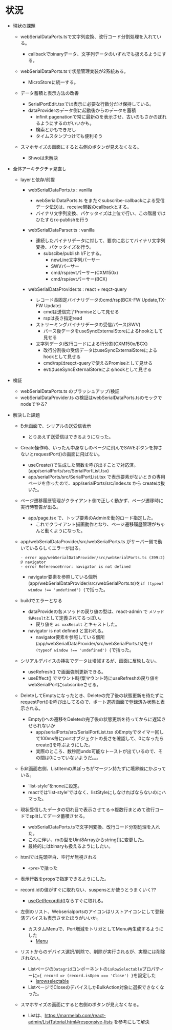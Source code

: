 # 状況
- 現状の課題
  - webSerialDataPorts.tsで文字列変換、改行コード分割処理を入れている。
    - callbackでbinaryデータ、文字列データのいずれでも扱えるようにする。
  - webSerialDataPorts.tsで状態管理実装が2系統ある。
    - MicroStoreに統一する。

  - データ蓄積と表示方法の改善
    - SerialPortEdit.tsxでは表示に必要な行数分だけ保持している。
    - dataProviderのデータ側に起動後からのデータを蓄積
      - infinit pagenationで常に最新のを表示させ、古いのもさかのぼれるようにするのがいいかも。
      - 検索とかもできだし
      - タイムスタンプつけても便利そう

  - スマホサイズの画面にすると右側のボタンが見えなくなる。
    - Shwoは未解決
 
- 全体アーキテクチャ見直し
  - layerと依存/前提
    - webSerialDataPorts.ts : vanilla
      - webSerialDataPorts.ts をまたぐsubscribe-callbackによる受信データ伝送は、receive関数のcallbackとする。
      - バイナリ文字列変換、パケッタイズは上位で行い、この階層ではひたすらrx-publishを行う

    - webSerialDataParser.ts : vanilla
      - 連続したバイナリデータに対して、要求に応じてバイナリ文字列変換、パケッタイズを行う。
        - subscibe/publish I/Fとする。
          - newLine文字列パーサー
          - SWVパーサー
          - cmd/rsp/evtパーサー(CXM150x)
          - cmd/rsp/evtパーサー(BCX)

    - webSerialDataProvider.ts : react + reqct-query
      - レコード長固定バイナリデータのcmd/rsp(BCX-FW Update,TX-FW Update)
        - cmdは送信完了Promiseとして見せる
        - rspは長さ指定read
      - ストリーミングバイナリデータの受信/パース(SWV)
        - パース後データをuseSyncExternalStoreによるhookとして見せる
      - 文字列データ/改行コードによる行分割(CXM150x/BCX)
        - 改行分割後の受信データはuseSyncExternalStoreによるhookとして見せる
        - cmd/rspはreqct-queryで使えるPromiseとして見せる
        - evtはuseSyncExternalStoreによるhookとして見せる

- 検証
  - webSerialDataPorts.ts のブラッシュアップ/検証
  - webSerialDataProvider.ts の検証はwebSerialDataPorts.tsのモックでnodeでやる?





- 解決した課題
  - Edit画面で、シリアルの送受信表示
    - とりあえず送受信はできるようになった。

  - Create操作時、いったん中身なしのページに飛んでSAVEボタンを押さないとrequestPort()の画面に飛ばない。
    - useCreate()で生成した関数を呼び出すことで対応済。(app/serialPorts/src/SerialPortList.tsx)
    - app/serialPorts/src/SerialPortList.tsx で表示要素がないときの専用ページを作ったので、app/serialPorts/src/index.ts から createは抜いた。

  - ページ遷移履歴管理がクライアント側で正しく動かず、ページ遷移時に実行時警告が出る。
    - app/page.tsx で、トップ要素のAdminを動的ロード指定した。
      - これでクライアント描画動作となり、ページ遷移履歴管理がちゃんと動くようになった。

  - app/webSerialDataProvider/src/webSerialPorts.ts がサーバー側で動いているらしくエラーが出る。
    ```
    - error app/webSerialDataProvider/src/webSerialPorts.ts (399:2) @ navigator
    - error ReferenceError: navigator is not defined
    ```  
    - navigator要素を参照している個所(app/webSerialDataProvider/src/webSerialPorts.ts)を`if (typeof window !== 'undefined') {`で括った。

  - buildでエラーとなる
    - dataProvideの各メソッドの戻り値の型は、react-admin で `メソッド名Result`として定義されてるっぽい。
      - 戻り値を `as xxxResult` とキャストした。
    - navigator is not defined と言われる。
      - navigator要素を参照している個所(app/webSerialDataProvider/src/webSerialPorts.ts)を`if (typeof window !== 'undefined') {`で括った。

  - シリアルデバイスの挿抜でデータは増減するが、画面に反映しない。
    - useRefresh() で画面強制更新できる。
    - useEffect() でマウント時/案マウント時にuseRefreshの戻り値をwebSerialPortにsubscribeさせる。

  - DeleteしてEmptyになったとき、Deleteの完了後の状態更新を待たずにrequestPort()を呼び出してるので、ポート選択画面で登録済み状態と表示される。
    - Empty()への遷移をDeleteの完了後の状態更新を待ってからに遅延させられないか
      - app/serialPorts/src/SerialPortList.tsx のEmptyでタイマー回して100ms毎にportオブジェクトの長さを確認して、0になったらcreate()を呼ぶようにした。
      - 実際のところ、数秒間undo可能なトーストが出ているので、その間は0にっていないようだ。。。

  - Edit画面右側、ListItemの黒ぽっちがマージン持たずに境界線にかぶっている。
    - 'list-style'をnoneに設定。
    - reactでは'list-style'ではなく、listStyleにしなければならないのにハマった。

  - 現状受信したデータの切れ目で表示させてる→複数行まとめて改行コードでsplitしてデータ蓄積させる。
    - webSerialDataPorts.tsで文字列変換、改行コード分割処理を入れた。
    - これに伴い、rxの型をUint8Arrayからstring[]に変更した。
    - 最終的にはbinaryも扱えるようにしたい。

  - htmlでは先頭空白、空行が無視される
    - `<pre>`で括った

  - 表示行数をpropsで指定できるようにした。

  - record.idの値がすぐに取れない、suspensとか使うとうまくいく??
    - [useGetRecordId()](https://marmelab.com/react-admin/useGetRecordId.html)ならすぐに取れる。


  - 左側のリスト、Webserialportsのアイコンはリストアイコンにして登録済デバイスも表示させたほうがいいか。
    - カスタムMenuで、Port増減をトリガとしてMenu再生成するようにした
      - [Menu](https://marmelab.com/react-admin/Menu.html)

  - リストからのデバイス選択/削除で、削除が実行されるが、実際には削除されない。
    - Listページの`Datagrid`コンポーネントの`isRowSelectable`プロパティーに`={ record => (record.isOpen === 'Close') }`を設定した
      - [isrowselectable](https://marmelab.com/react-admin/Datagrid.html#isrowselectable)
    - ListページでCloseのデバイスしかBulkAction対象に選択できなくなった。

  - スマホサイズの画面にすると右側のボタンが見えなくなる。
    - Listは、https://marmelab.com/react-admin/ListTutorial.html#responsive-lists を参考にして解決
